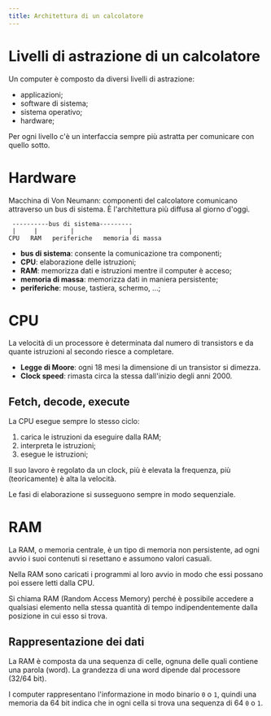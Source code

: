 ```yaml
---
title: Architettura di un calcolatore
---
```


# Livelli di astrazione di un calcolatore

Un computer è composto da diversi livelli di astrazione:

- applicazioni;
- software di sistema;
- sistema operativo;
- hardware;

Per ogni livello c'è un interfaccia sempre più astratta per comunicare con
quello sotto.

# Hardware

Macchina di Von Neumann: componenti del calcolatore comunicano attraverso un bus
di sistema. È l'architettura più diffusa al giorno d'oggi.

```none
 ----------bus di sistema---------
 |     |         |               |
CPU   RAM   periferiche   memoria di massa
```

- **bus di sistema**: consente la comunicazione tra componenti;
- **CPU**: elaborazione delle istruzioni;
- **RAM**: memorizza dati e istruzioni mentre il computer è acceso;
- **memoria di massa**: memorizza dati in maniera persistente;
- **periferiche**: mouse, tastiera, schermo, …;

# CPU

La velocità di un processore è determinata dal numero di transistors e da quante
istruzioni al secondo riesce a completare.

- **Legge di Moore**: ogni 18 mesi la dimensione di un transistor si dimezza.
- **Clock speed**: rimasta circa la stessa dall'inizio degli anni 2000.

## Fetch, decode, execute

La CPU esegue sempre lo stesso ciclo:

1. carica le istruzioni da eseguire dalla RAM;
2. interpreta le istruzioni;
3. esegue le istruzioni;

Il suo lavoro è regolato da un clock, più è elevata la frequenza, più
(teoricamente) è alta la velocità.

Le fasi di elaborazione si susseguono sempre in modo sequenziale.

# RAM

La RAM, o memoria centrale, è un tipo di memoria non persistente, ad ogni avvio
i suoi contenuti si resettano e assumono valori casuali.

Nella RAM sono caricati i programmi al loro avvio in modo che essi possano poi
essere letti dalla CPU.

Si chiama RAM (Random Access Memory) perché è possibile accedere a qualsiasi
elemento nella stessa quantità di tempo indipendentemente dalla posizione in cui
esso si trova.

## Rappresentazione dei dati

La RAM è composta da una sequenza di celle, ognuna delle quali contiene una
parola (word). La grandezza di una word dipende dal processore (32/64 bit).

I computer rappresentano l'informazione in modo binario `0` o `1`, quindi una
memoria da 64 bit indica che in ogni cella si trova una sequenza di 64 `0` o
`1`.
